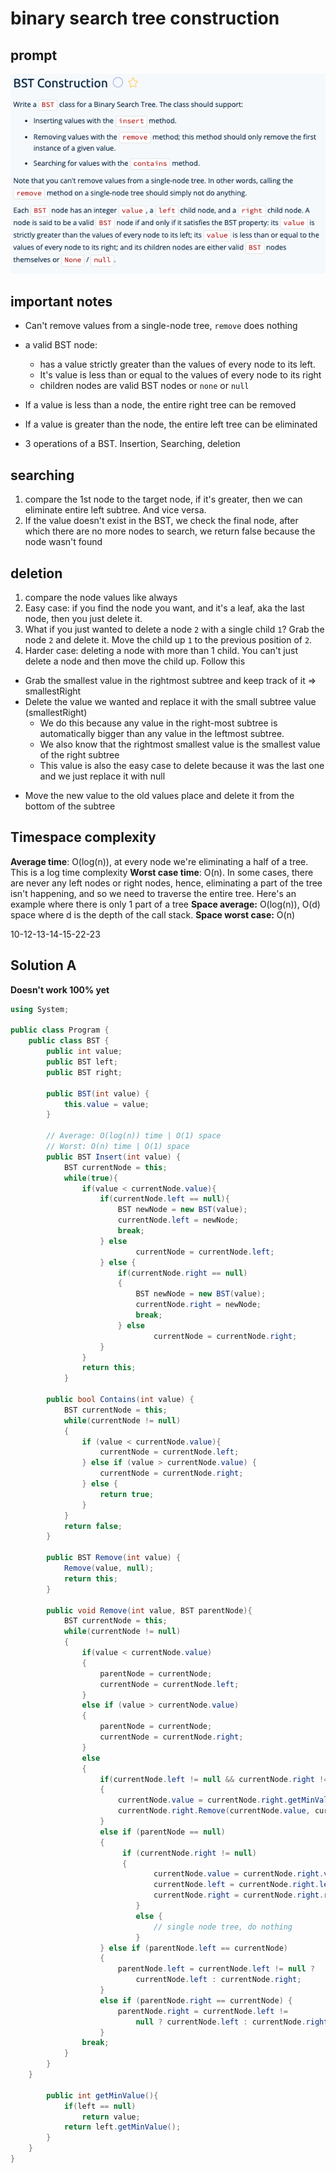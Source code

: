 # binary search tree construction

## prompt

![prompt](./images/bst-construction-prompt.png)

## important notes

* Can't remove values from a single-node tree, `remove` does nothing
* a valid BST node: 
  - has a value strictly greater than the values of every node to its left. 
  - It's value is less than or equal to the values of every node to its right
  - children nodes are valid BST nodes or `none` or `null`
  
* If a value is less than a node, the entire right tree can be removed
* If a value is greater than the node, the entire left tree can be eliminated
* 3 operations of a BST. Insertion, Searching, deletion

## searching

1. compare the 1st node to the target node, if it's greater, then we can eliminate entire left subtree. And vice versa.
2. If the value doesn't exist in the BST, we check the final node, after which there are no more nodes to search, we return false because the node wasn't found

## deletion

1. compare the node values like always
2. Easy case: if you find the node you want, and it's a leaf, aka the last node, then you just delete it.
3. What if you just wanted to delete a node `2` with a single child `1`? Grab the node `2` and delete it. Move the child up `1` to the previous position of `2`.
4. Harder case: deleting a node with more than 1 child. You can't just delete a node and then move the child up.
Follow this
* Grab the smallest value in the rightmost subtree and keep track of it => smallestRight
* Delete the value we wanted and replace it with the small subtree value (smallestRight)
  - We do this because any value in the right-most subtree is automatically bigger than any value in the leftmost subtree.
  - We also know that the rightmost smallest value is the smallest value of the right subtree
  - This value is also the easy case to delete because it was the last one and we just replace it with null
- Move the new value to the old values place and delete it from the bottom of the subtree

## Timespace complexity

**Average time**: O(log(n)), at every node we're eliminating a half of a tree. This is a log time complexity
**Worst case time**: O(n). In some cases, there are never any left nodes or right nodes, hence, eliminating a part of the tree isn't happening, and so we need to traverse the entire tree. Here's an example where there is only 1 part of a tree
**Space average:** O(log(n)), O(d) space where d is the depth of the call stack.
**Space worst case:** O(n)

10-12-13-14-15-22-23

## Solution A

**Doesn't work 100% yet**

```c#
using System;

public class Program {
	public class BST {
		public int value;
		public BST left;
		public BST right;

		public BST(int value) {
			this.value = value;
		}

		// Average: O(log(n)) time | O(1) space
		// Worst: O(n) time | O(1) space
		public BST Insert(int value) {
			BST currentNode = this;
			while(true){
				if(value < currentNode.value){
					if(currentNode.left == null){
						BST newNode = new BST(value);
						currentNode.left = newNode;
						break;
					} else
							currentNode = currentNode.left;
					} else {
						if(currentNode.right == null)
						{
							BST newNode = new BST(value);
							currentNode.right = newNode;
							break;
						} else
								currentNode = currentNode.right;
					}
				}
				return this;
			}

		public bool Contains(int value) {
			BST currentNode = this;
			while(currentNode != null)
			{
				if (value < currentNode.value){
					currentNode = currentNode.left;
				} else if (value > currentNode.value) {
					currentNode = currentNode.right;
				} else {
					return true;
				}
			}
			return false;
		}

		public BST Remove(int value) {
			Remove(value, null);
			return this;
		}
		
		public void Remove(int value, BST parentNode){
			BST currentNode = this;
			while(currentNode != null)
			{
				if(value < currentNode.value)
				{
					parentNode = currentNode;
					currentNode = currentNode.left;
				} 
				else if (value > currentNode.value)
				{
					parentNode = currentNode;
					currentNode = currentNode.right;
				} 
				else 
				{
					if(currentNode.left != null && currentNode.right != null) 
					{
						currentNode.value = currentNode.right.getMinValue();
						currentNode.right.Remove(currentNode.value, currentNode);
					} 
					else if (parentNode == null)
					{
						 if (currentNode.right != null) 
						 {
								currentNode.value = currentNode.right.value;
								currentNode.left = currentNode.right.left;
								currentNode.right = currentNode.right.right;
							} 
							else {
								// single node tree, do nothing
							}
					} else if (parentNode.left == currentNode) 
					{
						parentNode.left = currentNode.left != null ? 
							currentNode.left : currentNode.right;
					} 
					else if (parentNode.right == currentNode) {
						parentNode.right = currentNode.left !=
							null ? currentNode.left : currentNode.right;
					}
				break;
			}
		}
	}
		
		public int getMinValue(){
			if(left == null)
				return value;
			return left.getMinValue();
		}
	}
}
```

